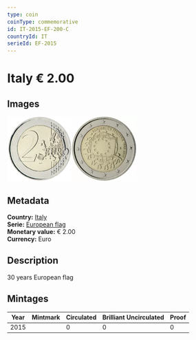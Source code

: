 ```yaml
---
type: coin
coinType: commemorative
id: IT-2015-EF-200-C
countryId: IT
serieId: EF-2015
---
```


# Italy € 2.00

## Images

<img src="../../Images/common-2007-200.webp" height="150" alt="Front image"><img src="Images/IT-2015-200.webp" height="150" alt="Back image">

## Metadata

**Country:** [Italy](../../Countries/Italy/index.md)\
**Serie:** [European flag](index.md)\
**Monetary value:** € 2.00\
**Currency:** Euro

## Description

30 years European flag

## Mintages

| Year | Mintmark | Circulated | Brilliant Uncirculated | Proof |
| ---- | -------- | ---------- | ---------------------- | ----- |
| 2015 |  | 0| 0 | 0 |

